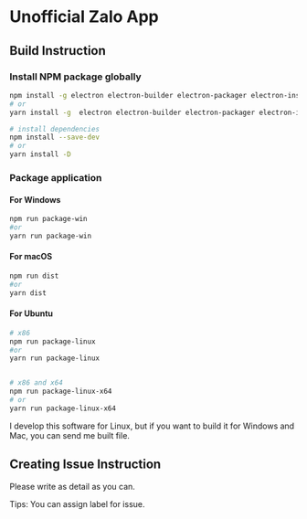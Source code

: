 # Unofficial Zalo App


## Build Instruction

### Install NPM package globally

``` bash
npm install -g electron electron-builder electron-packager electron-installer-debian
# or
yarn install -g  electron electron-builder electron-packager electron-installer-debian
```
``` bash
# install dependencies
npm install --save-dev
# or
yarn install -D
```

### Package application

#### For Windows

``` bash
npm run package-win
#or
yarn run package-win
```

#### For macOS
``` bash
npm run dist
#or 
yarn dist
```

#### For Ubuntu
``` bash
# x86
npm run package-linux
#or
yarn run package-linux


# x86 and x64
npm run package-linux-x64
# or
yarn run package-linux-x64
```

I develop this software for Linux, but if you want to build it for Windows and Mac, you can send me built file.

## Creating Issue Instruction

Please write as detail as you can.

Tips: You can assign label for issue.